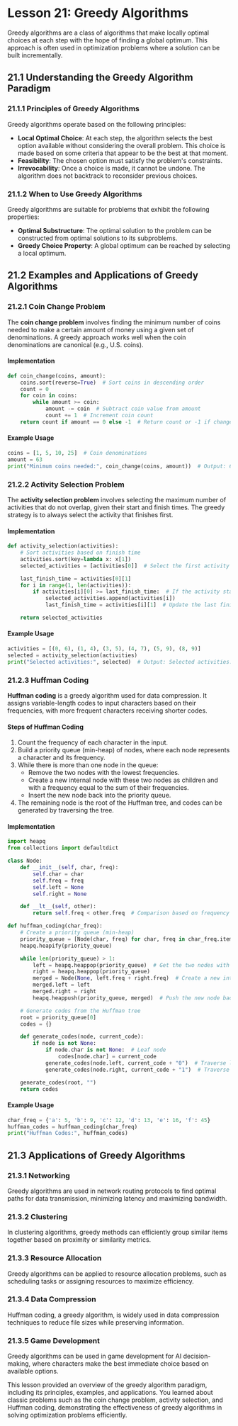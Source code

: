 # Lesson 21: Greedy Algorithms

Greedy algorithms are a class of algorithms that make locally optimal choices at each step with the hope of finding a global optimum. This approach is often used in optimization problems where a solution can be built incrementally.

## 21.1 Understanding the Greedy Algorithm Paradigm

### 21.1.1 Principles of Greedy Algorithms
Greedy algorithms operate based on the following principles:
- **Local Optimal Choice**: At each step, the algorithm selects the best option available without considering the overall problem. This choice is made based on some criteria that appear to be the best at that moment.
- **Feasibility**: The chosen option must satisfy the problem's constraints.
- **Irrevocability**: Once a choice is made, it cannot be undone. The algorithm does not backtrack to reconsider previous choices.

### 21.1.2 When to Use Greedy Algorithms
Greedy algorithms are suitable for problems that exhibit the following properties:
- **Optimal Substructure**: The optimal solution to the problem can be constructed from optimal solutions to its subproblems.
- **Greedy Choice Property**: A global optimum can be reached by selecting a local optimum.

## 21.2 Examples and Applications of Greedy Algorithms

### 21.2.1 Coin Change Problem
The **coin change problem** involves finding the minimum number of coins needed to make a certain amount of money using a given set of denominations. A greedy approach works well when the coin denominations are canonical (e.g., U.S. coins).

#### Implementation
```python
def coin_change(coins, amount):
    coins.sort(reverse=True)  # Sort coins in descending order
    count = 0
    for coin in coins:
        while amount >= coin:
            amount -= coin  # Subtract coin value from amount
            count += 1  # Increment coin count
    return count if amount == 0 else -1  # Return count or -1 if change cannot be made
```

#### Example Usage
```python
coins = [1, 5, 10, 25]  # Coin denominations
amount = 63
print("Minimum coins needed:", coin_change(coins, amount))  # Output: 6 (2 quarters, 1 dime, 1 nickel, 3 pennies)
```

### 21.2.2 Activity Selection Problem
The **activity selection problem** involves selecting the maximum number of activities that do not overlap, given their start and finish times. The greedy strategy is to always select the activity that finishes first.

#### Implementation
```python
def activity_selection(activities):
    # Sort activities based on finish time
    activities.sort(key=lambda x: x[1])
    selected_activities = [activities[0]]  # Select the first activity

    last_finish_time = activities[0][1]
    for i in range(1, len(activities)):
        if activities[i][0] >= last_finish_time:  # If the activity starts after the last selected one finishes
            selected_activities.append(activities[i])
            last_finish_time = activities[i][1]  # Update the last finish time

    return selected_activities
```

#### Example Usage
```python
activities = [(0, 6), (1, 4), (3, 5), (4, 7), (5, 9), (8, 9)]
selected = activity_selection(activities)
print("Selected activities:", selected)  # Output: Selected activities: [(0, 6), (6, 9)]
```

### 21.2.3 Huffman Coding
**Huffman coding** is a greedy algorithm used for data compression. It assigns variable-length codes to input characters based on their frequencies, with more frequent characters receiving shorter codes.

#### Steps of Huffman Coding
1. Count the frequency of each character in the input.
2. Build a priority queue (min-heap) of nodes, where each node represents a character and its frequency.
3. While there is more than one node in the queue:
   - Remove the two nodes with the lowest frequencies.
   - Create a new internal node with these two nodes as children and with a frequency equal to the sum of their frequencies.
   - Insert the new node back into the priority queue.
4. The remaining node is the root of the Huffman tree, and codes can be generated by traversing the tree.

#### Implementation
```python
import heapq
from collections import defaultdict

class Node:
    def __init__(self, char, freq):
        self.char = char
        self.freq = freq
        self.left = None
        self.right = None

    def __lt__(self, other):
        return self.freq < other.freq  # Comparison based on frequency

def huffman_coding(char_freq):
    # Create a priority queue (min-heap)
    priority_queue = [Node(char, freq) for char, freq in char_freq.items()]
    heapq.heapify(priority_queue)

    while len(priority_queue) > 1:
        left = heapq.heappop(priority_queue)  # Get the two nodes with the lowest frequency
        right = heapq.heappop(priority_queue)
        merged = Node(None, left.freq + right.freq)  # Create a new internal node
        merged.left = left
        merged.right = right
        heapq.heappush(priority_queue, merged)  # Push the new node back into the queue

    # Generate codes from the Huffman tree
    root = priority_queue[0]
    codes = {}

    def generate_codes(node, current_code):
        if node is not None:
            if node.char is not None:  # Leaf node
                codes[node.char] = current_code
            generate_codes(node.left, current_code + "0")  # Traverse left
            generate_codes(node.right, current_code + "1")  # Traverse right

    generate_codes(root, "")
    return codes
```

#### Example Usage
```python
char_freq = {'a': 5, 'b': 9, 'c': 12, 'd': 13, 'e': 16, 'f': 45}
huffman_codes = huffman_coding(char_freq)
print("Huffman Codes:", huffman_codes)
```

## 21.3 Applications of Greedy Algorithms

### 21.3.1 Networking
Greedy algorithms are used in network routing protocols to find optimal paths for data transmission, minimizing latency and maximizing bandwidth.

### 21.3.2 Clustering
In clustering algorithms, greedy methods can efficiently group similar items together based on proximity or similarity metrics.

### 21.3.3 Resource Allocation
Greedy algorithms can be applied to resource allocation problems, such as scheduling tasks or assigning resources to maximize efficiency.

### 21.3.4 Data Compression
Huffman coding, a greedy algorithm, is widely used in data compression techniques to reduce file sizes while preserving information.

### 21.3.5 Game Development
Greedy algorithms can be used in game development for AI decision-making, where characters make the best immediate choice based on available options.

This lesson provided an overview of the greedy algorithm paradigm, including its principles, examples, and applications. You learned about classic problems such as the coin change problem, activity selection, and Huffman coding, demonstrating the effectiveness of greedy algorithms in solving optimization problems efficiently.